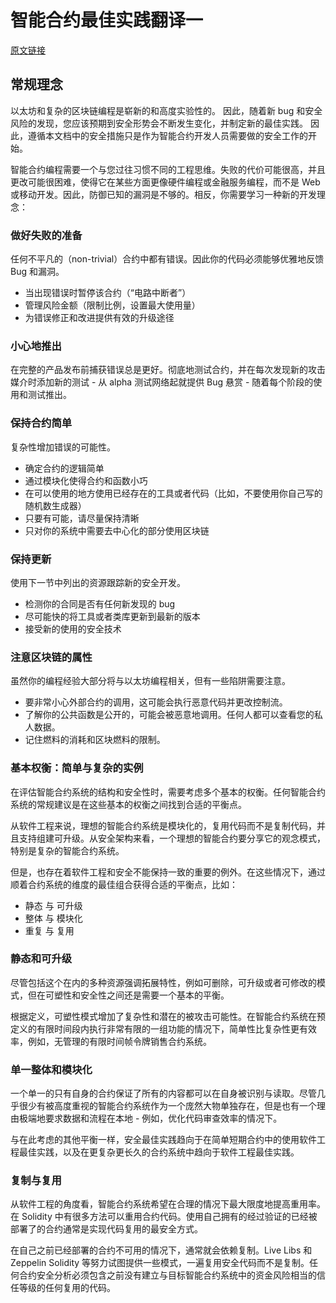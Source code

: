 # 智能合约最佳实践翻译一

[原文链接](https://consensys.github.io/smart-contract-best-practices/general_philosophy/)

## 常规理念

以太坊和复杂的区块链编程是崭新的和高度实验性的。 因此，随着新 bug 和安全风险的发现，您应该预期到安全形势会不断发生变化，并制定新的最佳实践。 因此，遵循本文档中的安全措施只是作为智能合约开发人员需要做的安全工作的开始。

智能合约编程需要一个与您过往习惯不同的工程思维。失败的代价可能很高，并且更改可能很困难，使得它在某些方面更像硬件编程或金融服务编程，而不是 Web 或移动开发。因此，防御已知的漏洞是不够的。相反，你需要学习一种新的开发理念：

### 做好失败的准备

任何不平凡的（non-trivial）合约中都有错误。因此你的代码必须能够优雅地反馈 Bug 和漏洞。

* 当出现错误时暂停该合约（“电路中断者”） 
* 管理风险金额（限制比例，设置最大使用量）
* 为错误修正和改进提供有效的升级途径

### 小心地推出

在完整的产品发布前捕获错误总是更好。彻底地测试合约，并在每次发现新的攻击媒介时添加新的测试 - 从 alpha 测试网络起就提供 Bug 悬赏 - 随着每个阶段的使用和测试推出。

### 保持合约简单

复杂性增加错误的可能性。

* 确定合约的逻辑简单
* 通过模块化使得合约和函数小巧
* 在可以使用的地方使用已经存在的工具或者代码（比如，不要使用你自己写的随机数生成器）
* 只要有可能，请尽量保持清晰
* 只对你的系统中需要去中心化的部分使用区块链

### 保持更新

使用下一节中列出的资源跟踪新的安全开发。

* 检测你的合同是否有任何新发现的 bug
* 尽可能快的将工具或者类库更新到最新的版本
* 接受新的使用的安全技术

### 注意区块链的属性

虽然你的编程经验大部分将与以太坊编程相关，但有一些陷阱需要注意。
* 要非常小心外部合约的调用，这可能会执行恶意代码并更改控制流。
* 了解你的公共函数是公开的，可能会被恶意地调用。任何人都可以查看您的私人数据。
* 记住燃料的消耗和区块燃料的限制。

### 基本权衡：简单与复杂的实例

在评估智能合约系统的结构和安全性时，需要考虑多个基本的权衡。任何智能合约系统的常规建议是在这些基本的权衡之间找到合适的平衡点。

从软件工程来说，理想的智能合约系统是模块化的，复用代码而不是复制代码，并且支持组建可升级。从安全架构来看，一个理想的智能合约要分享它的观念模式，特别是复杂的智能合约系统。

但是，也存在着软件工程和安全不能保持一致的重要的例外。在这些情况下，通过顺着合约系统的维度的最佳组合获得合适的平衡点，比如：

* 静态 与 可升级
* 整体 与 模块化
* 重复 与 复用

### 静态和可升级

尽管包括这个在内的多种资源强调拓展特性，例如可删除，可升级或者可修改的模式，但在可塑性和安全性之间还是需要一个基本的平衡。

根据定义，可塑性模式增加了复杂性和潜在的被攻击可能性。在智能合约系统在预定义的有限时间段内执行非常有限的一组功能的情况下，简单性比复杂性更有效率，例如，无管理的有限时间帧令牌销售合约系统。

### 单一整体和模块化

一个单一的只有自身的合约保证了所有的内容都可以在自身被识别与读取。尽管几乎很少有被高度重视的智能合约系统作为一个庞然大物单独存在，但是也有一个理由极端地要求数据和流程在本地 - 例如，优化代码审查效率的情况下。

与在此考虑的其他平衡一样，安全最佳实践趋向于在简单短期合约中的使用软件工程最佳实践，以及在更复杂更长久的合约系统中趋向于软件工程最佳实践。

### 复制与复用

从软件工程的角度看，智能合约系统希望在合理的情况下最大限度地提高重用率。在 Solidity 中有很多方法可以重用合约代码。使用自己拥有的经过验证的已经被部署了的合约通常是实现代码复用的最安全方式。

在自己之前已经部署的合约不可用的情况下，通常就会依赖复制。Live Libs 和 Zeppelin Solidity 等努力试图提供一些模式，一遍复用安全代码而不是复制。任何合约安全分析必须包含之前没有建立与目标智能合约系统中的资金风险相当的信任等级的任何复用的代码。